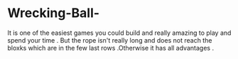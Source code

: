 # Wrecking-Ball-
It is one of the easiest games you could build  and really amazing to play and spend your time . But the rope isn't really long and does not reach the bloxks which are in the few last rows .Otherwise it has all advantages .
